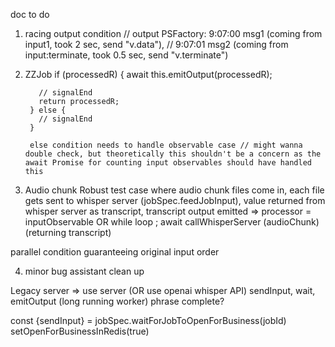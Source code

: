 doc to do
1. racing output condition
// output PSFactory: 9:07:00 msg1 (coming from input1, took 2 sec, send "v.data"), 
                      // 9:07:01 msg2 (coming from input:terminate, took 0.5 sec, send "v.terminate")

2. ZZJob
if (processedR) {
          await this.emitOutput(processedR);

          // signalEnd
          return processedR;
        } else {
          // signalEnd
        }

        else condition needs to handle observable case // might wanna double check, but theoretically this shouldn't be a concern as the await Promise for counting input observables should have handled this

3. Audio chunk
Robust test case where audio chunk files come in, each file gets sent to whisper server (jobSpec.feedJobInput), value returned from whisper server as transcript, transcript output emitted => processor = inputObservable OR while loop ; await callWhisperServer (audioChunk) (returning transcript)

parallel condition guaranteeing original input order

4. minor bug assistant clean up

Legacy server => use server (OR use openai whisper API)
sendInput, wait, emitOutput
(long running worker)
phrase complete?

const {sendInput} = jobSpec.waitForJobToOpenForBusiness(jobId)
setOpenForBusinessInRedis(true)
